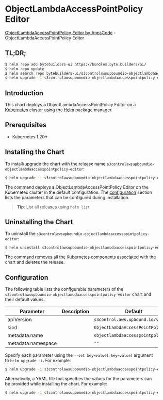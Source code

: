 # ObjectLambdaAccessPointPolicy Editor

[ObjectLambdaAccessPointPolicy Editor by AppsCode](https://byte.builders) - ObjectLambdaAccessPointPolicy Editor

## TL;DR;

```bash
$ helm repo add bytebuilders-ui https://bundles.byte.builders/ui/
$ helm repo update
$ helm search repo bytebuilders-ui/s3controlawsupboundio-objectlambdaaccesspointpolicy-editor --version=v0.4.18
$ helm upgrade -i s3controlawsupboundio-objectlambdaaccesspointpolicy-editor bytebuilders-ui/s3controlawsupboundio-objectlambdaaccesspointpolicy-editor -n default --create-namespace --version=v0.4.18
```

## Introduction

This chart deploys a ObjectLambdaAccessPointPolicy Editor on a [Kubernetes](http://kubernetes.io) cluster using the [Helm](https://helm.sh) package manager.

## Prerequisites

- Kubernetes 1.20+

## Installing the Chart

To install/upgrade the chart with the release name `s3controlawsupboundio-objectlambdaaccesspointpolicy-editor`:

```bash
$ helm upgrade -i s3controlawsupboundio-objectlambdaaccesspointpolicy-editor bytebuilders-ui/s3controlawsupboundio-objectlambdaaccesspointpolicy-editor -n default --create-namespace --version=v0.4.18
```

The command deploys a ObjectLambdaAccessPointPolicy Editor on the Kubernetes cluster in the default configuration. The [configuration](#configuration) section lists the parameters that can be configured during installation.

> **Tip**: List all releases using `helm list`

## Uninstalling the Chart

To uninstall the `s3controlawsupboundio-objectlambdaaccesspointpolicy-editor`:

```bash
$ helm uninstall s3controlawsupboundio-objectlambdaaccesspointpolicy-editor -n default
```

The command removes all the Kubernetes components associated with the chart and deletes the release.

## Configuration

The following table lists the configurable parameters of the `s3controlawsupboundio-objectlambdaaccesspointpolicy-editor` chart and their default values.

|     Parameter      | Description |                    Default                    |
|--------------------|-------------|-----------------------------------------------|
| apiVersion         |             | <code>s3control.aws.upbound.io/v1beta1</code> |
| kind               |             | <code>ObjectLambdaAccessPointPolicy</code>    |
| metadata.name      |             | <code>objectlambdaaccesspointpolicy</code>    |
| metadata.namespace |             | <code>""</code>                               |


Specify each parameter using the `--set key=value[,key=value]` argument to `helm upgrade -i`. For example:

```bash
$ helm upgrade -i s3controlawsupboundio-objectlambdaaccesspointpolicy-editor bytebuilders-ui/s3controlawsupboundio-objectlambdaaccesspointpolicy-editor -n default --create-namespace --version=v0.4.18 --set apiVersion=s3control.aws.upbound.io/v1beta1
```

Alternatively, a YAML file that specifies the values for the parameters can be provided while
installing the chart. For example:

```bash
$ helm upgrade -i s3controlawsupboundio-objectlambdaaccesspointpolicy-editor bytebuilders-ui/s3controlawsupboundio-objectlambdaaccesspointpolicy-editor -n default --create-namespace --version=v0.4.18 --values values.yaml
```
